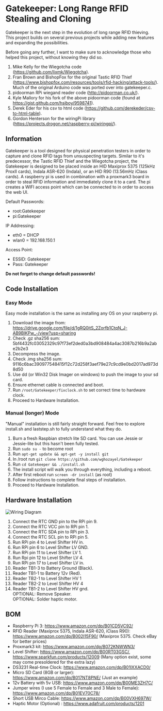 # Gatekeeper: Long Range RFID Stealing and Cloning  
Gatekeeper is the next step in the evolution of long range RFID thieving. This project builds on several previous projects while adding new features and expanding the possibilities. 
  
Before going any further, I want to make sure to acknowledge those who helped this project, without knowing they did so. 
1. Mike Kelly for the Wiegotcha code (https://github.com/lixmk/Wiegotcha). 
2. Fran Brown and BishopFox for the original Tastic RFID Thief (https://www.bishopfox.com/resources/tools/rfid-hacking/attack-tools/). Much of the original Arduino code was ported over into gatekeeper.c.  
3. pidoorman RPi wiegand reader code (http://pidoorman.co.uk/).  
4. Kyle Mallory for his fork of the above pidoorman code (found at https://gist.github.com/hsiboy/9598741).  
5. Derek Eder for his csv to html code (https://github.com/derekeder/csv-to-html-table).  
6. Gordon Henterson for the wiringPi library (https://projects.drogon.net/raspberry-pi/wiringpi/).  
  
## Information  
Gatekeeper is a tool designed for physical penetration testers in order to capture and clone RFID tags from unsuspecting targets. Similar to it's predecessor, the Tastic RFID Thief and the Wiegotcha project, the Gatekeeper is designed to be placed inside an HID Maxiprox 5375 (125kHz ProxII cards), Indala ASR-620 (Indala), or an HID R90 (13.56mHz iClass cards). A raspberry pi is used in combination with a proxmark3 board in order to steal RFID information and immediately clone it to a card. The pi creates a WIFI access point which can be connected to in order to access the web UI.
  
Default Passwords:  
* root:Gatekeeper  
* pi:Gatekeeper  
  
IP Addressing:  
* eth0 = DHCP  
* wlan0 = 192.168.150.1  
  
Access Point:  
* ESSID: Gatekeeper  
* Pass: Gatekeeper  
  
**Do not forget to change default passwords!**

## Code Installation
### Easy Mode  
Easy mode installation is the same as installing any OS on your raspberry pi.  
1. Download the image from: https://drive.google.com/file/d/1gRQ0itS_2Zorfb1CtqN_J-AB9BlKPw_-/view?usp=sharing
2. Check .gz sha256 sum: 5bf4432fc03052329c97f73ef2ded0a3bd908484a4ac3087b216b9a2abe2b2e3
3. Decompress the image.
4. Check .img sha256 sum: 9116c6bac390977548415f12c72d258f3aef79e27c9cd9e0bd2017ad973d8d50
5. Use dd (or Win32 Disk Imager on windows) to push the image to your sd card.
6. Ensure ethernet cable is connected and boot.
7. Run `/root/Gatekeeper/fixclock.sh` to set correct time to hardware clock.  
8. Proceed to Hardware Installation.  
  
### Manual (longer) Mode
"Manual" installation is still fairly straight forward. Feel free to explore install.sh and laststep.sh to fully understand what they do.  
1. Burn a fresh Raspbian stretch lite SD card. You can use Jessie or Jessie-lite but this hasn't been fully tested.  
2. Run `sudo su -` to become root  
3. Run `apt-get update && apt-get -y install git`  
4. In /root run `git clone https://github.com/wghozayel/Gatekeeper`  
5. Run `cd Gatekeeper && ./install.sh`  
6. The install script will walk you through everything, including a reboot.  
7. After first reboot run `screen -dr install` (as root)  
8. Follow instructions to complete final steps of installation.  
9. Proceed to Hardware Installation.  
  
## Hardware Installation
![Wiring Diagram](https://drive.google.com/file/d/1yu8LFOeut5fmFZEjpC6wAvRoutqETLB7/view?usp=sharing)
1. Connect the RTC GND pin to the RPi pin 9.
2. Connect the RTC VCC pin to RPi pin 1.
3. Connect the RTC SDA pin to RPi pin 3.
4. Connect the RTC SCL pin to RPi pin 5.
5. Run RPi pin 4 to Level Shifter HV in.  
6. Run RPi pin 6 to Level Shifter LV GND.  
7. Run RPi pin 11 to Level Shifter LV 1.  
8. Run Rpi pin 12 to Level Shifter LV 4.  
9. Run RPi pin 17 to Level Shifter LV in.  
10. Reader TB1-3 to Battery Ground (Black).  
11. Reader TB1-1 to Battery 12v (Red).  
12. Reader TB2-1 to Level Shifter HV 1  
13. Reader TB2-2 to Level Shifter HV 4  
14. Reader TB1-2 to Level Shifter HV gnd.  
OPTIONAL: Remove Speaker.  
OPTIONAL: Solder haptic motor.  

## BOM
* Raspberry Pi 3: https://www.amazon.com/dp/B01CD5VC92/  
* RFID Reader (Maxiprox 5375, Indala ASR-620, iClass R90): https://www.amazon.com/dp/B002I15F90/ (Maxiprox 5375. Check eBay for better prices)  
* Proxmark3 kit: https://www.amazon.com/dp/B072KNWWN3/
* Level Shifter: https://www.amazon.com/dp/B00RT03GSC/, https://www.sparkfun.com/products/12009 (Many option exist, some may come presoldered for the extra lazy)  
* DS3231 Real-time Clock: https://www.amazon.com/dp/B01IXXACD0/  
* Micro SD Card (8GB or larger): https://www.amazon.com/dp/B017NT8PNE/ (Just an example)  
* 12v Battery with 5v USB: https://www.amazon.com/dp/B00ME3ZH7C/  
* Jumper wires (I use 5 Female to Female and 3 Male to Female): https://www.amazon.com/dp/B01EV70C78/  
* Short USB Mirco Cable: https://www.amazon.com/dp/B00VXH697W/  
* Haptic Motor (Optional) : https://www.adafruit.com/products/1201  
